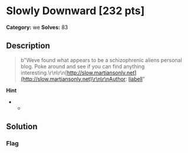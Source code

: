 # Slowly Downward [232 pts]

**Category:** we
**Solves:** 83

## Description
>b"Weve found what appears to be a schizophrenic aliens personal blog. Poke around and see if you can find anything interesting.\r\n\r\n[http://slow.martiansonly.net](http://slow.martiansonly.net)\r\n\r\nAuthor: [liabell](https://github.com/Liabell)"

**Hint**
* -

## Solution

### Flag

